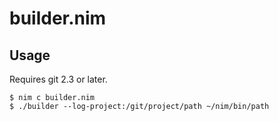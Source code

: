 # builder.nim

## Usage

Requires git 2.3 or later.

```console
$ nim c builder.nim
$ ./builder --log-project:/git/project/path ~/nim/bin/path
```

